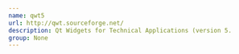 ```yaml
---
name: qwt5
url: http://qwt.sourceforge.net/
description: Qt Widgets for Technical Applications (version 5.
group: None
---
```

